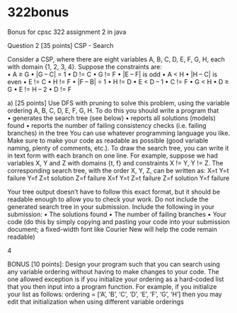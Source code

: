 # 322bonus
Bonus for cpsc 322 assignment 2 in java

Question 2 [35 points] CSP - Search 
 
Consider a CSP, where there are eight variables A, B, C, D, E, F, G, H, each with domain {1, 2, 3, 4}. Suppose the 
constraints are:  
• A ≥ G 
• |G – C| = 1 
• D != C 
• G != F 
• |E – F| is odd 
• A < H 
• |H – C| is even 
• E != C 
• H != F 
• |F – B| = 1 
• H != D 
• E < D – 1 
• C != F 
• G < H 
• D ≥ G 
• E != H – 2 
• D != F 
 
a) [25 points] Use DFS with pruning to solve this problem, using the variable ordering A, B, C, D, E, F, G, H. To do 
this you should write a program that  
• generates the search tree (see below) 
• reports all solutions (models) found 
• reports the number of failing consistency checks (i.e. failing branches) in the tree 
 You can use whatever programming language you like.  Make sure to make your code as readable as 
possible (good variable naming, plenty of comments, etc.). 
To draw the search tree, you can write it in text form with each branch on one line. For example, suppose we had 
variables X, Y and Z with domains {t, f} and constraints X != Y, Y != Z. The corresponding search tree, with the order 
X, Y, Z, can be written as: 
X=t Y=t failure 
    Y=f Z=t solution 
        Z=f failure 
X=f Y=t Z=t failure 
        Z=f solution 
    Y=f failure 
 
Your tree output doesn’t have to follow this exact format, but it should be readable enough to allow you to check 
your work.  Do not include the generated search tree in your submission. 
Include the following in your submission: 
• The solutions found 
• The number of failing branches 
• Your code (do this by simply copying and pasting your code into your submission document; a fixed-width 
font like Courier New will help the code remain readable) 
  
4 
 
BONUS [10 points]: Design your program such that you can search using any variable ordering without having to 
make changes to your code.  The one allowed exception is if you initialize your ordering as a hard-coded list that 
you then input into a program function.  For example, if you initialize your list as follows: 
ordering = [‘A’, ‘B’, ‘C’, ‘D’, ‘E’, ‘F’, ‘G’, ‘H’] 
then you may edit that initialization when using different variable orderings
